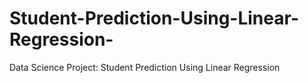 # Student-Prediction-Using-Linear-Regression-
Data Science Project: Student Prediction Using Linear Regression 
